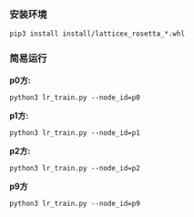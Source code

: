 ### 安装环境

```
pip3 install install/latticex_rosetta_*.whl
```



### 简易运行

**p0方:**

```
python3 lr_train.py --node_id=p0
```

**p1方:**

```
python3 lr_train.py --node_id=p1
```

**p2方:**

```
python3 lr_train.py --node_id=p2
```

**p9方**

```
python3 lr_train.py --node_id=p9
```

